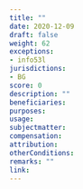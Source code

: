 ```yaml
---
title: ""
date: 2020-12-09 
draft: false
weight: 62
exceptions:
- info53l
jurisdictions:
- BG
score: 0
description: "" 
beneficiaries:
purposes: 
usage:
subjectmatter:
compensation:
attribution: 
otherConditions: 
remarks: ""
link: 
---
```

